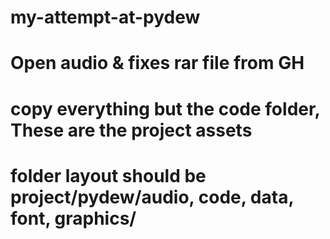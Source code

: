 # my-attempt-at-pydew

# Open audio & fixes rar file from GH
# copy everything but the code folder, These are the project assets
# folder layout should be project/pydew/audio, code, data, font, graphics/
# 